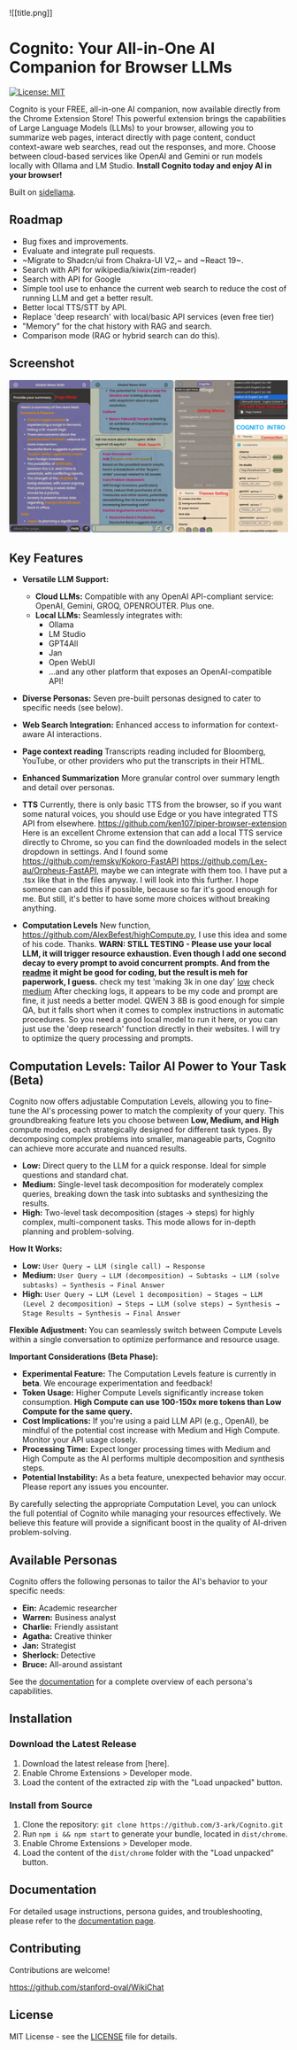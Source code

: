 ![[title.png]]
# Cognito: Your All-in-One AI Companion for Browser LLMs

[![License: MIT](https://img.shields.io/badge/License-MIT-yellow.svg)](https://opensource.org/licenses/MIT)

Cognito is your FREE, all-in-one AI companion, now available directly from the Chrome Extension Store! This powerful extension brings the capabilities of Large Language Models (LLMs) to your browser, allowing you to summarize web pages, interact directly with page content, conduct context-aware web searches, read out the responses, and more. Choose between cloud-based services like OpenAI and Gemini or run models locally with Ollama and LM Studio. **Install Cognito today and enjoy AI in your browser!**

Built on [sidellama](https://github.com/gyopak/sidellama).
## Roadmap

*   Bug fixes and improvements.
*   Evaluate and integrate pull requests.
*   ~Migrate to Shadcn/ui from Chakra-UI V2,~ and ~React 19~.
*   Search with API for wikipedia/kiwix(zim-reader)
*   Search with API for Google
*   Simple tool use to enhance the current web search to reduce the cost of running LLM and get a better result.
*   Better local TTS/STT by API.
*   Replace 'deep research' with local/basic API services (even free tier)
*   "Memory" for the chat history with RAG and search.
*   Comparison mode (RAG or hybrid search can do this).
## Screenshot

![](docs/screenshot.png)

## Key Features

*   **Versatile LLM Support:**
    *   **Cloud LLMs:** Compatible with any OpenAI API-compliant service: OpenAI, Gemini, GROQ, OPENROUTER. Plus one.
    *   **Local LLMs:** Seamlessly integrates with:
        *   Ollama
        *   LM Studio
        *   GPT4All
        *   Jan
        *   Open WebUI
        *   ...and any other platform that exposes an OpenAI-compatible API!

*   **Diverse Personas:** Seven pre-built personas designed to cater to specific needs (see below).
*   **Web Search Integration:** Enhanced access to information for context-aware AI interactions.
*   **Page context reading** Transcripts reading included for Bloomberg, YouTube, or other providers who put the transcripts in their HTML.
*   **Enhanced Summarization** More granular control over summary length and detail over personas.
*   **TTS** Currently, there is only basic TTS from the browser, so if you want some natural voices, you should use Edge or you have integrated TTS API from elsewhere. https://github.com/ken107/piper-browser-extension Here is an excellent Chrome extension that can add a local TTS service directly to Chrome, so you can find the downloaded models in the select dropdown in settings. And I found some https://github.com/remsky/Kokoro-FastAPI https://github.com/Lex-au/Orpheus-FastAPI, maybe we can integrate with them too. I have put a .tsx like that in the files anyway. I will look into this further. I hope someone can add this if possible, because so far it's good enough for me. But still, it's better to have some more choices without breaking anything.
*   **Computation Levels** New function, https://github.com/AlexBefest/highCompute.py, I use this idea and some of his code. Thanks. **WARN: STILL TESTING - Please use your local LLM, it will trigger resource exhaustion. Even though I add one second decay to every prompt to avoid concurrent prompts. And from the [readme](https://github.com/AlexBefest/highCompute.py) it might be good for coding, but the result is meh for paperwork, I guess.** check my test 'making 3k in one day' [low](https://github.com/user-attachments/assets/ea26cf72-393b-4027-a26a-058086b1dd71) check [medium](https://github.com/user-attachments/assets/9ebfd187-4f3f-4370-846e-3c7c3c5e5c19) After checking logs, it appears to be my code and prompt are fine, it just needs a better model. QWEN 3 8B is good enough for simple QA, but it falls short when it comes to complex instructions in automatic procedures. So you need a good local model to run it here, or you can just use the 'deep research' function directly in their websites. I will try to optimize the query processing and prompts.

## Computation Levels: Tailor AI Power to Your Task (Beta)

Cognito now offers adjustable Computation Levels, allowing you to fine-tune the AI's processing power to match the complexity of your query. This groundbreaking feature lets you choose between **Low, Medium, and High** compute modes, each strategically designed for different task types. By decomposing complex problems into smaller, manageable parts, Cognito can achieve more accurate and nuanced results.

*   **Low:** Direct query to the LLM for a quick response. Ideal for simple questions and standard chat.
*   **Medium:** Single-level task decomposition for moderately complex queries, breaking down the task into subtasks and synthesizing the results.
*   **High:** Two-level task decomposition (stages → steps) for highly complex, multi-component tasks. This mode allows for in-depth planning and problem-solving.

**How It Works:**

*   **Low:** `User Query → LLM (single call) → Response`
*   **Medium:** `User Query → LLM (decomposition) → Subtasks → LLM (solve subtasks) → Synthesis → Final Answer`
*   **High:** `User Query → LLM (Level 1 decomposition) → Stages → LLM (Level 2 decomposition) → Steps → LLM (solve steps) → Synthesis → Stage Results → Synthesis → Final Answer`

**Flexible Adjustment:** You can seamlessly switch between Compute Levels within a single conversation to optimize performance and resource usage.

**Important Considerations (Beta Phase):**

*   **Experimental Feature:** The Computation Levels feature is currently in **beta**. We encourage experimentation and feedback!
*   **Token Usage:** Higher Compute Levels significantly increase token consumption. **High Compute can use 100-150x more tokens than Low Compute for the same query.**
*   **Cost Implications:** If you're using a paid LLM API (e.g., OpenAI), be mindful of the potential cost increase with Medium and High Compute. Monitor your API usage closely.
*   **Processing Time:** Expect longer processing times with Medium and High Compute as the AI performs multiple decomposition and synthesis steps.
*   **Potential Instability:** As a beta feature, unexpected behavior may occur. Please report any issues you encounter.

By carefully selecting the appropriate Computation Level, you can unlock the full potential of Cognito while managing your resources effectively. We believe this feature will provide a significant boost in the quality of AI-driven problem-solving.
   
## Available Personas

Cognito offers the following personas to tailor the AI's behavior to your specific needs:

*   **Ein:** Academic researcher
*   **Warren:** Business analyst
*   **Charlie:** Friendly assistant
*   **Agatha:** Creative thinker
*   **Jan:** Strategist
*   **Sherlock:** Detective
*   **Bruce:** All-around assistant

See the [documentation](DOCS.md) for a complete overview of each persona's capabilities.

## Installation

### Download the Latest Release

1.  Download the latest release from [here].
2.  Enable Chrome Extensions > Developer mode.
3.  Load the content of the extracted zip with the "Load unpacked" button.

### Install from Source

1.  Clone the repository: `git clone https://github.com/3-ark/Cognito.git`
2.  Run `npm i && npm start` to generate your bundle, located in `dist/chrome`.
3.  Enable Chrome Extensions > Developer mode.
4.  Load the content of the `dist/chrome` folder with the "Load unpacked" button.

## Documentation

For detailed usage instructions, persona guides, and troubleshooting, please refer to the [documentation page](DOCS.md).


## Contributing

Contributions are welcome!

https://github.com/stanford-oval/WikiChat

## License

MIT License - see the [LICENSE](LICENSE) file for details.


